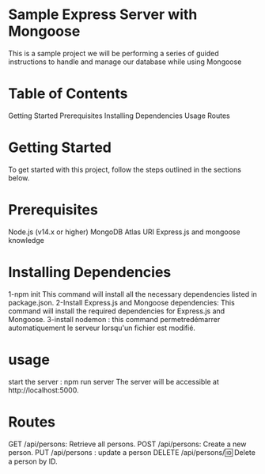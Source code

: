 # Sample Express Server with Mongoose
This is a sample project we will be performing a series of guided instructions to handle and manage our database while using Mongoose

# Table of Contents
Getting Started
Prerequisites
Installing Dependencies
Usage
Routes


# Getting Started
To get started with this project, follow the steps outlined in the sections below.

# Prerequisites
Node.js (v14.x or higher)
MongoDB Atlas URI 
Express.js and mongoose knowledge

# Installing Dependencies
1-npm init
This command will install all the necessary dependencies listed in package.json.
2-Install Express.js and Mongoose dependencies:
This command will install the required dependencies for Express.js and Mongoose.
3-install nodemon : this command permetredémarrer automatiquement le serveur lorsqu'un fichier est modifié.

# usage
start the server :
npm run server
The server will be accessible at http://localhost:5000.

# Routes
GET /api/persons: Retrieve all persons.
POST /api/persons: Create a new person.
PUT /api/persons : update a person
DELETE /api/persons/:id: Delete a person by ID.








